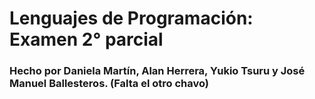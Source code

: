 # Lenguajes de Programación: Examen 2° parcial
### Hecho por Daniela Martín, Alan Herrera, Yukio Tsuru y José Manuel Ballesteros. (Falta el otro chavo)